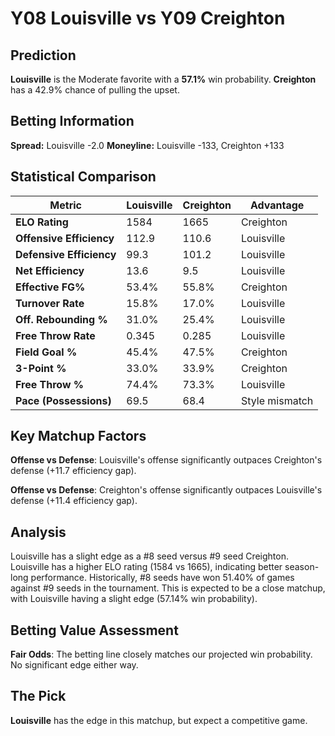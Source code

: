 # Y08 Louisville vs Y09 Creighton

## Prediction
**Louisville** is the Moderate favorite with a **57.1%** win probability.
**Creighton** has a 42.9% chance of pulling the upset.

## Betting Information
**Spread:** Louisville -2.0
**Moneyline:** Louisville -133, Creighton +133

## Statistical Comparison

| Metric | Louisville | Creighton | Advantage |
|--------|-----------------|-----------------|----------|
| **ELO Rating** | 1584 | 1665 | Creighton |
| **Offensive Efficiency** | 112.9 | 110.6 | Louisville |
| **Defensive Efficiency** | 99.3 | 101.2 | Louisville |
| **Net Efficiency** | 13.6 | 9.5 | Louisville |
| **Effective FG%** | 53.4% | 55.8% | Creighton |
| **Turnover Rate** | 15.8% | 17.0% | Louisville |
| **Off. Rebounding %** | 31.0% | 25.4% | Louisville |
| **Free Throw Rate** | 0.345 | 0.285 | Louisville |
| **Field Goal %** | 45.4% | 47.5% | Creighton |
| **3-Point %** | 33.0% | 33.9% | Creighton |
| **Free Throw %** | 74.4% | 73.3% | Louisville |
| **Pace (Possessions)** | 69.5 | 68.4 | Style mismatch |

## Key Matchup Factors

**Offense vs Defense**: Louisville's offense significantly outpaces Creighton's defense (+11.7 efficiency gap).

**Offense vs Defense**: Creighton's offense significantly outpaces Louisville's defense (+11.4 efficiency gap).

## Analysis

Louisville has a slight edge as a #8 seed versus #9 seed Creighton. Louisville has a higher ELO rating (1584 vs 1665), indicating better season-long performance. Historically, #8 seeds have won 51.40% of games against #9 seeds in the tournament. This is expected to be a close matchup, with Louisville having a slight edge (57.14% win probability).

## Betting Value Assessment

**Fair Odds**: The betting line closely matches our projected win probability. No significant edge either way.

## The Pick

**Louisville** has the edge in this matchup, but expect a competitive game.

